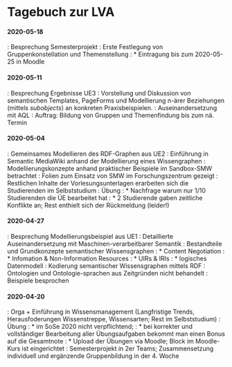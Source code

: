 # Tagebuch zur LVA


#### 2020-05-18
: Besprechung Semesterprojekt
: Erste Festlegung von Gruppenkonstellation und Themenstellung
: * Eintragung bis zum 2020-05-25 in Moodle



#### 2020-05-11
: Besprechung Ergebnisse UE3
: Vorstellung und Diskussion von semantischen Templates, PageForms und Modellierung n-ärer Beziehungen (mittels *subobjects*) an konkreten Praxisbeispielen.
: Auseinandersetzung mit AQL
: Auftrag: Bildung von Gruppen und Themenfindung bis zum nä. Termin


#### 2020-05-04
: Gemeinsames Modellieren des RDF-Graphen aus UE2
: Einführung in Semantic MediaWiki anhand der Modellierung eines Wissengraphen
: Modellierungskonzepte anhand praktischer Beispiele im Sandbox-SMW betrachtet
: Folien zum Einsatz von SMW im Forschungszentrum gezeigt
: Restlichen Inhalte der Vorlesungsunterlagen erarbeiten sich die Studierenden im Selbststudium
: Übung
: * Nachfrage warum nur 1/10 Studierenden die ÜE bearbeitet hat
: * 2 Studierende gaben zeitliche Konflikte an; Rest enthielt sich der Rückmeldung (leider!)



#### 2020-04-27
: Besprechung Modellierungsbeispiel aus UE1
: Detaillierte Auseinandersetzung mit Maschinen-verarbeitbarer Semantik
: Bestandteile und Grundkonzepte semantischer Wissensgraphen 
: * Content Negotiation 
: * Infomation & Non-Information Resources 
: * UIRs & IRIs
: * logisches Datenmodell
: Kodierung semantischer Wissensgraphen mittels RDF
: Ontologien und Ontologie-sprachen aus Zeitgründen nicht behandelt
: Beispiele besprochen


#### 2020-04-20
: Orga + Einführung in Wissensmanagement (Langfristige Trends, Herausfoderungen Wissenstreppe, Wissensarten; Rest im Selbststudium)
: Übung 
: * im SoSe 2020 nicht verpflichtend; 
: * bei korrekter und vollständiger Bearbeitung aller Übungsaufgaben bekommt man einen Bonus auf die Gesamtnote
: * Upload der Übungen via Moodle; Block im Moodle-Kurs ist eingerichtet
: Semesterprojekt in 2er Teams; Zusammensetzung individuell und ergänzende Gruppenbildung in der 4. Woche
